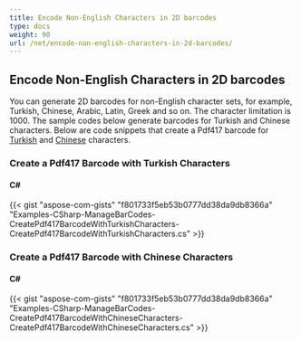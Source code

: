 ```yaml
---
title: Encode Non-English Characters in 2D barcodes
type: docs
weight: 90
url: /net/encode-non-english-characters-in-2d-barcodes/
---
```


## **Encode Non-English Characters in 2D barcodes**
You can generate 2D barcodes for non-English character sets, for example, Turkish, Chinese, Arabic, Latin, Greek and so on. The character limitation is 1000. The sample codes below generate barcodes for Turkish and Chinese characters. Below are code snippets that create a Pdf417 barcode for [Turkish](http://www.aspose.com/docs/display/barcodenet/Encode+Non-English+Characters+in+2D+barcodes#EncodeNon-EnglishCharactersin2Dbarcodes-CreateaPdf417BarcodewithTurkishCharacters) and [Chinese](http://www.aspose.com/docs/display/barcodenet/Encode+Non-English+Characters+in+2D+barcodes#EncodeNon-EnglishCharactersin2Dbarcodes-CreateaPdf417BarcodewithChineseCharacters) characters.
### **Create a Pdf417 Barcode with Turkish Characters**
#### **C#**
{{< gist "aspose-com-gists" "f801733f5eb53b0777dd38da9db8366a" "Examples-CSharp-ManageBarCodes-CreatePdf417BarcodeWithTurkishCharacters-CreatePdf417BarcodeWithTurkishCharacters.cs" >}}

### **Create a Pdf417 Barcode with Chinese Characters**
#### **C#**
{{< gist "aspose-com-gists" "f801733f5eb53b0777dd38da9db8366a" "Examples-CSharp-ManageBarCodes-CreatePdf417BarcodeWithChineseCharacters-CreatePdf417BarcodeWithChineseCharacters.cs" >}}
